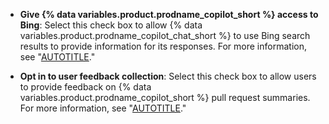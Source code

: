 - **Give {% data variables.product.prodname_copilot_short %} access to Bing**: Select this check box to allow {% data variables.product.prodname_copilot_chat_short %} to use Bing search results to provide information for its responses. For more information, see "[AUTOTITLE](/copilot/github-copilot-chat/copilot-chat-in-github/using-github-copilot-chat-in-githubcom#asking-a-general-question-about-software-development)."

- **Opt in to user feedback collection**: Select this check box to allow users to provide feedback on {% data variables.product.prodname_copilot_short %} pull request summaries. For more information, see "[AUTOTITLE](/enterprise-cloud@latest/copilot/github-copilot-enterprise/copilot-pull-request-summaries/creating-a-pull-request-summary-with-github-copilot)."
